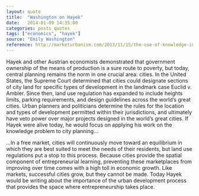 ```yaml
---
layout: quote
title:  "Washington on Hayek"
date:   2014-01-09 14:35:00
categories: posts quotes
tags: ["economics", "hayek"]
source: "Emily Washington"
reference: http://marketurbanism.com/2013/11/15/the-use-of-knowledge-in-urban-development/
---
```


Hayek and other Austrian economists demonstrated that government ownership of the means of production is a sure route to poverty, but today, central planning remains the norm in one crucial area: cities. In the United States, the Supreme Court determined that cities could designate sections of city land for specific types of development in the landmark case Euclid v. Ambler. Since then, land use regulation has expanded to include heights limits, parking requirements, and design guidelines across the world’s great cities. Urban planners and politicians determine the rules for the location and types of development permitted within their jurisdictions, and ultimately have veto power over major projects designed in the world’s great cities. If Hayek were alive today, he would focus on applying his work on the knowledge problem to city planning...

...In a free market, cities will continuously move toward an equilibrium in which they are best suited to meet the needs of their residents, but land use regulations put a stop to this process. Because cities provide the spatial component of entrepreneurial learning, preventing these marketplaces from improving over time comes with a high toll in economic growth. Like markets, successful cities grow, but they cannot be made. Today Hayek would be writing about the importance of the urban development process that provides the space where entrepreneurship takes place.
